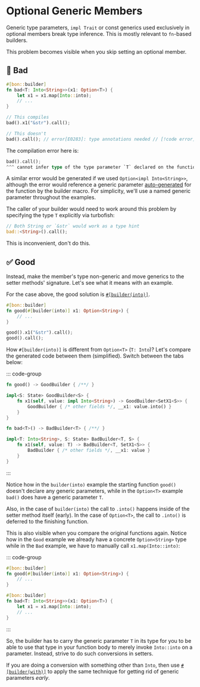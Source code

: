 # Optional Generic Members

Generic type parameters, `impl Trait` or const generics used exclusively in optional members break type inference. This is mostly relevant to `fn`-based builders.

This problem becomes visible when you skip setting an optional member.

## 🔴 Bad

```rust compile_fail
#[bon::builder]
fn bad<T: Into<String>>(x1: Option<T>) {
    let x1 = x1.map(Into::into);
    // ...
}

// This compiles
bad().x1("&str").call();

// This doesn't
bad().call(); // error[E0283]: type annotations needed // [!code error]
```

The compilation error here is:

```rust ignore
bad().call();
^^^ cannot infer type of the type parameter `T` declared on the function `bad`
```

A similar error would be generated if we used `Option<impl Into<String>>`, although the error would reference a generic parameter [auto-generated](./typestate-api/builders-type-signature#other-generic-parameters) for the function by the builder macro. For simplicity, we'll use a named generic parameter throughout the examples.

The caller of your builder would need to work around this problem by specifying the type `T` explicitly via turbofish:

```rust ignore
// Both String or `&str` would work as a type hint
bad::<String>().call();
```

This is inconvenient, don't do this.

## ✅ Good

Instead, make the member's type non-generic and move generics to the setter methods' signature. Let's see what it means with an example.

For the case above, the good solution is [`#[builder(into)]`](../reference/builder/member/into).

```rust
#[bon::builder]
fn good(#[builder(into)] x1: Option<String>) {
    // ...
}

good().x1("&str").call();
good().call();
```

How `#[builder(into)]` is different from `Option<T>` (`T: Into`)?
Let's compare the generated code between them (simplified). Switch between the tabs below:

::: code-group

```rust ignore [builder(into)]
fn good() -> GoodBuilder { /**/ }

impl<S: State> GoodBuilder<S> {
    fn x1(self, value: impl Into<String>) -> GoodBuilder<SetX1<S>> {
        GoodBuilder { /* other fields */, __x1: value.into() }
    }
}
```

<!--
Prettier tries to replace &lt; with a <, but it is intentionally there, because
otherwise, Vue thinks as if we are trying to write an HTML tag e.g. <T></T>
-->
<!-- prettier-ignore -->
```rust ignore [Option&lt;T>]
fn bad<T>() -> BadBuilder<T> { /**/ }

impl<T: Into<String>, S: State> BadBuilder<T, S> {
    fn x1(self, value: T) -> BadBuilder<T, SetX1<S>> {
        BadBuilder { /* other fields */, __x1: value }
    }
}
```

:::

Notice how in the `builder(into)` example the starting function `good()` doesn't declare any generic parameters, while in the `Option<T>` example `bad()` does have a generic parameter `T`.

Also, in the case of `builder(into)` the call to `.into()` happens inside of the setter method itself (early). In the case of `Option<T>`, the call to `.into()` is deferred to the finishing function.

This is also visible when you compare the original functions again. Notice how in the `Good` example we already have a concrete `Option<String>` type while in the `Bad` example, we have to manually call `x1.map(Into::into)`:

::: code-group

```rust [Good]
#[bon::builder]
fn good(#[builder(into)] x1: Option<String>) {
    // ...
}
```

```rust [Bad]
#[bon::builder]
fn bad<T: Into<String>>(x1: Option<T>) {
    let x1 = x1.map(Into::into);
    // ...
}
```

:::

So, the builder has to carry the generic parameter `T` in its type for you to be able to use that type in your function body to merely invoke `Into::into` on a parameter. Instead, strive to do such conversions in setters.

If you are doing a conversion with something other than `Into`, then use [`#[builder(with)]`](../reference/builder/member/with) to apply the same technique for getting rid of generic parameters _early_.
